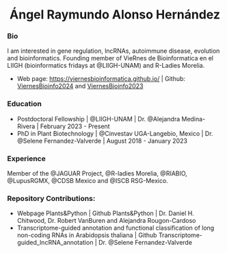<h1 align="center">
<b> Ángel Raymundo Alonso Hernández </b>
</h1>

### Bio

I am interested in gene regulation, lncRNAs, autoimmune disease, evolution and bioinformatics. Founding member of VieRnes de Bioinformatica en el LIIGH (bioinformatics fridays at @LIIGH-UNAM) and R-Ladies Morelia.

- Web page: https://viernesbioinformatica.github.io/ | Github: [ViernesBioinfo2024](https://github.com/EveliaCoss/ViernesBioinfo2024) and [ViernesBioinfo2023](https://github.com/EveliaCoss/ViernesBioinfo2023)

### Education

- Postdoctoral Fellowship | @LIIGH-UNAM | Dr. @Alejandra Medina-Rivera | February 2023 - Present
- PhD in Plant Biotechnology | @Cinvestav UGA-Langebio, Mexico | Dr. @Selene Fernandez-Valverde | August 2018 - January 2023

###  Experience

Member of the @JAGUAR Project, @R-ladies Morelia, @RIABIO, @LupusRGMX, @CDSB Mexico and @ISCB RSG-Mexico.

###  Repository Contributions:

- Webpage Plants&Python | Github Plants&Python | Dr. Daniel H. Chitwood, Dr. Robert VanBuren and Alejandra Rougon-Cardoso
- Transcriptome-guided annotation and functional classification of long non-coding RNAs in Arabidopsis thaliana | Github Transcriptome-guided_lncRNA_annotation | Dr. @Selene Fernandez-Valverde
